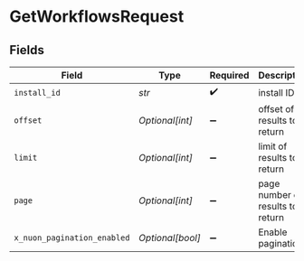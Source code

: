 # GetWorkflowsRequest


## Fields

| Field                            | Type                             | Required                         | Description                      |
| -------------------------------- | -------------------------------- | -------------------------------- | -------------------------------- |
| `install_id`                     | *str*                            | :heavy_check_mark:               | install ID                       |
| `offset`                         | *Optional[int]*                  | :heavy_minus_sign:               | offset of results to return      |
| `limit`                          | *Optional[int]*                  | :heavy_minus_sign:               | limit of results to return       |
| `page`                           | *Optional[int]*                  | :heavy_minus_sign:               | page number of results to return |
| `x_nuon_pagination_enabled`      | *Optional[bool]*                 | :heavy_minus_sign:               | Enable pagination                |